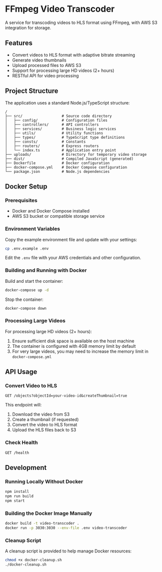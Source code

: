 # FFmpeg Video Transcoder

A service for transcoding videos to HLS format using FFmpeg, with AWS S3 integration for storage.

## Features

- Convert videos to HLS format with adaptive bitrate streaming
- Generate video thumbnails
- Upload processed files to AWS S3
- Support for processing large HD videos (2+ hours)
- RESTful API for video processing

## Project Structure

The application uses a standard Node.js/TypeScript structure:

```
/
├── src/                  # Source code directory
│   ├── config/           # Configuration files
│   ├── controllers/      # API controllers
│   ├── services/         # Business logic services
│   ├── utils/            # Utility functions
│   ├── types/            # TypeScript type definitions
│   ├── consts/           # Constants
│   ├── routers/          # Express routers
│   └── index.ts          # Application entry point
├── uploads/              # Directory for temporary video storage
├── dist/                 # Compiled JavaScript (generated)
├── Dockerfile            # Docker configuration
├── docker-compose.yml    # Docker Compose configuration
└── package.json          # Node.js dependencies
```

## Docker Setup

### Prerequisites

- Docker and Docker Compose installed
- AWS S3 bucket or compatible storage service

### Environment Variables

Copy the example environment file and update with your settings:

```bash
cp .env.example .env
```

Edit the `.env` file with your AWS credentials and other configuration.

### Building and Running with Docker

Build and start the container:

```bash
docker-compose up -d
```

Stop the container:

```bash
docker-compose down
```

### Processing Large Videos

For processing large HD videos (2+ hours):

1. Ensure sufficient disk space is available on the host machine
2. The container is configured with 4GB memory limit by default
3. For very large videos, you may need to increase the memory limit in `docker-compose.yml`

## API Usage

### Convert Video to HLS

```
GET /objects?objectId=your-video-id&createThumbnail=true
```

This endpoint will:
1. Download the video from S3
2. Create a thumbnail (if requested)
3. Convert the video to HLS format
4. Upload the HLS files back to S3

### Check Health

```
GET /health
```

## Development

### Running Locally Without Docker

```bash
npm install
npm run build
npm start
```

### Building the Docker Image Manually

```bash
docker build -t video-transcoder .
docker run -p 3030:3030 --env-file .env video-transcoder
```

### Cleanup Script

A cleanup script is provided to help manage Docker resources:

```bash
chmod +x docker-cleanup.sh
./docker-cleanup.sh 